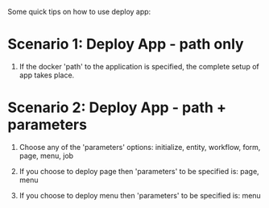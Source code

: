 Some quick tips on how to use deploy app:

Scenario 1: Deploy App - path only
=========================================

1. If the docker 'path' to the application is specified, the complete setup of app takes place.



Scenario 2: Deploy App - path + parameters
===========================================

1. Choose any of the 'parameters' options: initialize, entity, workflow, form, page, 
	menu, job

2. If you choose to deploy page then 'parameters' to be specified is: page, menu

3. If you choose to deploy menu then 'parameters' to be specified is: menu